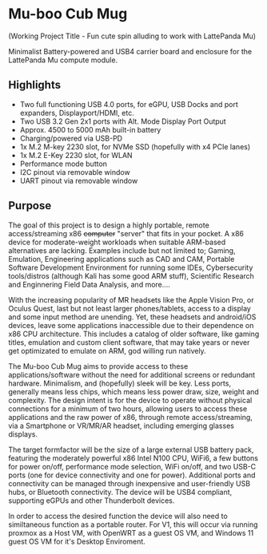 # Mu-boo Cub Mug 
(Working Project Title - Fun cute spin alluding to work with LattePanda Mu)

Minimalist Battery-powered and USB4 carrier board and enclosure for the LattePanda Mu compute module.

## Highlights
* Two full functioning USB 4.0 ports, for eGPU, USB Docks and port expanders, Displayport/HDMI, etc.
* Two USB 3.2 Gen 2x1 ports with Alt. Mode Display Port Output
* Approx. 4500 to 5000 mAh built-in battery
* Charging/powered via USB-PD
* 1x M.2 M-key 2230 slot, for NVMe SSD (hopefully with x4 PCIe lanes)
* 1x M.2 E-Key 2230 slot, for WLAN
* Performance mode button
* I2C pinout via removable window
* UART pinout via removable window

## Purpose
The goal of this project is to design a highly portable, remote access/streaming x86 ~~computer~~ "server" that fits in your pocket. A x86 device for moderate-weight workloads when suitable ARM-based alternatives are lacking. Examples include but not limited to; Gaming, Emulation, Engineering applications such as CAD and CAM, Portable Software Development Environment for running some IDEs, Cybersecurity tools/distros (although Kali has some good ARM stuff), Scientific Research and Enginnering Field Data Analysis, and more....

With the increasing popularity of MR headsets like the Apple Vision Pro, or Oculus Quest, last but not least larger phones/tablets, access to a display and some input method are unending. Yet, these headsets and android/iOS devices, leave some applications inaccessible due to their dependence on x86 CPU architecture. This includes a catalog of older software, like gaming titles, emulation and custom client software, that may take years or never get optimizated to emulate on ARM, god willing run natively. 

The Mu-boo Cub Mug aims to provide access to these applications/software without the need for additional screens or redundant hardware. Minimalism, and (hopefully) sleek will be key. Less ports, generally means less chips, which means less power draw, size, weight and complexity. The design intent is for the device to operate without physical connections for a minimum of two hours, allowing users to access these applications and the raw power of x86, through remote access/streaming, via a Smartphone or VR/MR/AR headset, including emerging glasses displays.

The target formfactor will be the size of a large external USB battery pack, featuring the moderately powerful x86 Intel N100 CPU, WiFi6, a few buttons for power on/off, performance mode selection, WiFi on/off, and two USB-C ports (one for device connectivity and one for power). Additional ports and connectivity can be managed through inexpensive and user-friendly USB hubs, or Bluetooth connectivity. The device will be USB4 compliant, supporting eGPUs and other Thunderbolt devices.

In order to access the desired function the device will also need to similtaneous function as a portable router. For V1, this will occur via running proxmox as a Host VM, with OpenWRT as a guest OS VM, and Windows 11 guest OS VM for it's Desktop Enviroment.

